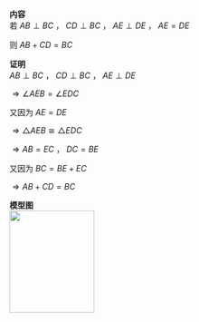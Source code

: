 **内容**  
若 $AB\perp BC$ ， $CD\perp BC$ ， $AE\perp DE$ ， $AE=DE$  
  
则 $AB+CD=BC$  
  
**证明**  
$AB\perp BC$ ， $CD\perp BC$ ， $AE\perp DE$  
  
$\Rightarrow\angle AEB=\angle EDC$  
  
又因为 $AE=DE$  
  
$\Rightarrow\triangle AEB\cong\triangle EDC$  
  
$\Rightarrow AB=EC$ ， $DC=BE$  
  
又因为 $BC=BE+EC$  
  
$\Rightarrow AB+CD=BC$  
  
**模型图**  
<img src="E:\Math\work_space\math\098 resources\三垂直-K型.png" width="150px" height="180px" align="left"/>  
